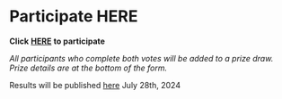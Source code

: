 # Participate HERE

**Click** [**HERE**](https://forms.gle/5x5Trqj9kCgpYf7f8) **to participate**&#x20;

_All participants who complete both votes will be added to a prize draw. Prize details are at the bottom of the form._

Results will be published [here](results.md) July 28th, 2024
